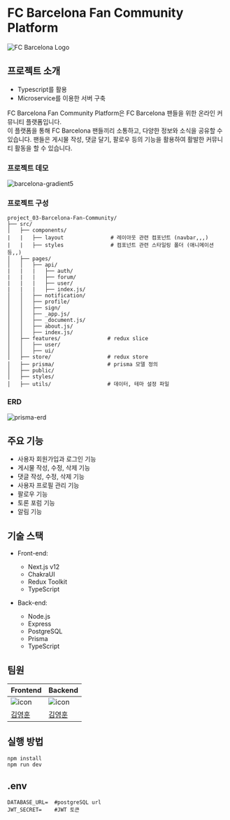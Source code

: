 # FC Barcelona Fan Community Platform

![FC Barcelona Logo](https://upload.wikimedia.org/wikipedia/ko/thumb/b/b1/FC_%EB%B0%94%EB%A5%B4%EC%85%80%EB%A1%9C%EB%82%98_%EB%A1%9C%EA%B3%A0.svg/300px-FC_%EB%B0%94%EB%A5%B4%EC%85%80%EB%A1%9C%EB%82%98_%EB%A1%9C%EA%B3%A0.svg.png)

## 프로젝트 소개

- Typescript를 활용
- Microservice를 이용한 서버 구축

FC Barcelona Fan Community Platform은 FC Barcelona 팬들을 위한 온라인 커뮤니티 플랫폼입니다. <br/>
이 플랫폼을 통해 FC Barcelona 팬들끼리 소통하고, 다양한 정보와 소식을 공유할 수 있습니다. 팬들은 게시물 작성, 댓글 달기, 팔로우 등의 기능을 활용하여 활발한 커뮤니티 활동을 할 수 있습니다.

### 프로젝트 데모
![barcelona-gradient5](https://github.com/joseph0926/project_03-Barcelona-Fan-Community/assets/100750188/f045e8b8-4cbd-4f58-9a2b-ff3554ac50fa)



### 프로젝트 구성
```
project_03-Barcelona-Fan-Community/
├── src/                   
│   ├── components/
|   |   ├── layout               # 레이아웃 관련 컴포넌트 (navbar,,,)
|   |   ├── styles               # 컴포넌트 관련 스타일링 폴더 (애니메이션등,,)
│   ├── pages/                     
│   │   ├── api/                 
|   |   |   ├── auth/
|   |   |   ├── forum/
|   |   |   ├── user/
|   |   |   ├── index.js/
│   │   ├── notification/
│   │   ├── profile/
│   │   ├── sign/
│   │   ├── _app.js/
│   │   ├── _document.js/
│   │   ├── about.js/
│   │   ├── index.js/
│   ├── features/               # redux slice
│   │   ├── user/
│   │   ├── ui/
│   ├── store/                  # redux store   
│   ├── prisma/                 # prisma 모델 정의
│   ├── public/                 
│   ├── styles/
│   ├── utils/                  # 데이터, 테마 설정 파일 
```


### ERD
![prisma-erd](https://github.com/joseph0926/project_03-Barcelona-Fan-Community/assets/100750188/1cc5439a-e6ce-47ca-9727-f5374e4bf08f)


## 주요 기능

- 사용자 회원가입과 로그인 기능
- 게시물 작성, 수정, 삭제 기능
- 댓글 작성, 수정, 삭제 기능
- 사용자 프로필 관리 기능
- 팔로우 기능
- 토론 포럼 기능
- 알림 기능

## 기술 스택

- Front-end:
  - Next.js v12
  - ChakraUI
  - Redux Toolkit
  - TypeScript

- Back-end:
  - Node.js
  - Express
  - PostgreSQL
  - Prisma
  - TypeScript

## 팀원

| Frontend                                                                                                          | Backend                                                                                                           |
| ----------------------------------------------------------------------------------------------------------------- | ----------------------------------------------------------------------------------------------------------------- |
| ![icon](https://github.com/joseph0926/project_02-MoneyNote/assets/100750188/212deebf-579d-409e-83b3-ead4e4ef7a90) | ![icon](https://github.com/joseph0926/project_02-MoneyNote/assets/100750188/212deebf-579d-409e-83b3-ead4e4ef7a90) |
| [김영훈](https://github.com/joseph0926)                                                                           | [김영훈](https://github.com/joseph0926)                                                                           |

## 실행 방법

```shell
npm install
npm run dev
```

## .env
```
DATABASE_URL=  #postgreSQL url
JWT_SECRET=    #JWT 토큰
```

